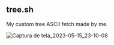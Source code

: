 ## tree.sh

My custom tree ASCII fetch made by me.

![Captura de tela_2023-05-15_23-10-08](https://github.com/star-isc/tree.sh/assets/130581941/b175ad08-e45b-477f-b65f-074360b41d24)
